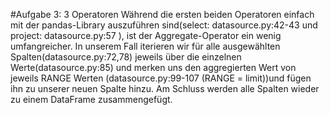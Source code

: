 #Aufgabe 3: 3 Operatoren
Während die ersten beiden Operatoren einfach mit der pandas-Library auszuführen sind(select: datasource.py:42-43 und 
project: datasource.py:57 ), ist der Aggregate-Operator ein wenig umfangreicher. In unserem Fall iterieren wir für 
alle ausgewählten Spalten(datasource.py:72,78) jeweils über die einzelnen Werte(datasource.py:85) und merken uns den 
aggregierten Wert von jeweils RANGE Werten (datasource.py:99-107 (RANGE = limit))und fügen ihn zu unserer neuen Spalte 
hinzu. Am Schluss werden alle Spalten wieder zu einem DataFrame zusammengefügt.